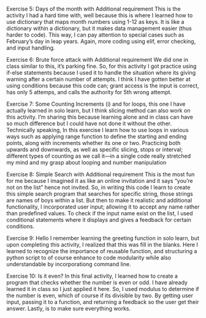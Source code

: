 








Exercise 5: Days of the month with Additional requirement
This is the activity I had a hard time with, well because this is where I
learned how to use dictionary that maps month numbers using 1-12 as
keys. It is like a dictionary within a dictionary, but it makes data
management easier (thus harder to code). This way, I can pay attention
to special cases such as February’s day in leap years. Again, more
coding using elif, error checking, and input handling.

Exercise 6: Brute force attack with Additional requirement
We did one in class similar to this, it’s parking fine. So, for this activity
I got practice using if-else statements because I used it to handle the
situation where its giving warning after a certain number of attempts. I
think I have gotten better at using conditions because this code can;
grant access is the input is correct, has only 5 attemps, and calls the
authority for 5th wrong attempt.

Exercise 7: Some Counting
Increments (i) and for loops, this one I have actually learned in solo
learn, but I think slicing method can also work on this activity. I’m
sharing this because learning alone and in class can have so much
difference but I could have not done it without the other.
Technically speaking, In this exercise I learn how to use loops in
various ways such as applying range function to define the starting and
ending points, along with increments whether its one or two. Practicing
both upwards and downwards, as well as specific slicing, stops or
interval; different types of counting as we call it—in a single code
really stretched my mind and my grasp about looping and number
manipulation


Exercise 8: Simple Search with Additional requirement
This is the most fun for me because I imagined it as like an online
invitation and it says “you’re not on the list” hence not invited. So, in
writing this code I learn to create this simple search program that
searches for specific string, those strings are names of boys within a list.
But then to make it realistic and additional functionality, I incorporated
user input; allowing it to accept any name rather than predefined values.
To check if the input name exist on the list, I used conditional
statements where it displays and gives a feedback for certain conditions.

Exercise 9: Hello
I remember learning the greeting function in solo learn, but upon
completing this activity, I realized that this was fill in the blanks. Here I
learned to recognize the importance of reusable function, and
structuring a python script to of course enhance to code modularity
while also understandable by incorporationg command line. 

Exercise 10: Is it even?
In this final activity, I learned how to create a program that checks
whether the number is even or odd. I have already learned it in class so
I just applied it here. So, I used modulus to determine if the number is
even, which of course if its divisible by two. By getting user input,
passing it to a function, and returning a feedback so the user get their
answer. Lastly, is to make sure everything works.

